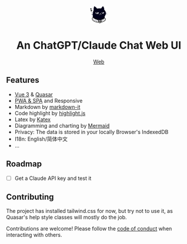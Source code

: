 <div align="center">
<img src="./public/logo.png" width="48" alt="icon"/>

<h1 align="center">An ChatGPT/Claude Chat Web UI</h1>

[Web](https://gptferry.com)
</div>

## Features

- [Vue 3](https://vuejs.org/) & [Quasar](https://quasar.dev/)
- [PWA & SPA](https://gptferry.com) and Responsive
- Markdown by [markdown-it](https://markdown-it.github.io/)
- Code highlight by [highlight.js](https://highlightjs.org/)
- Latex by [Katex](https://katex.org/)
- Diagramming and charting by [Mermaid](https://mermaid.js.org/)
- Privacy: The data is stored in your locally Browser's IndexedDB
- I18n: English/简体中文
- ...

## Roadmap

- [ ] Get a Claude API key and test it

## Contributing

The project has installed tailwind.css for now, but try not to use it, as Quasar's help style classes will mostly do the job.

Contributions are welcome! Please follow the [code of conduct](./CODE_OF_CONDUCT.md) when interacting with others.
